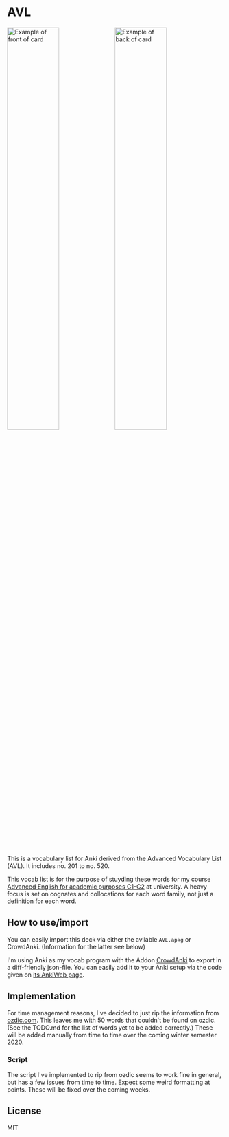 # AVL

<img src="/../assets/total_front.png" alt="Example of front of card" width="49%"> <img src="/../assets/total_back.png" alt="Example of back of card" width="49%">

This is a vocabulary list for Anki derived from the Advanced Vocabulary List (AVL). It includes no. 201 to no. 520.

This vocab list is for the purpose of stuyding these words for my course [Advanced English for academic purposes C1-C2](https://www.sprachenzentrum.uzh.ch/de/angebot/Kursdetail.html?sprachid=sprache:englisch&targetgpid=zielgruppe:studentETHZ&kursnr=217424a3-e447-4531-9d39-3b04ea63006e) at university.
A heavy focus is set on cognates and collocations for each word family, not just a definition for each word.

## How to use/import

You can easily import this deck via either the avilable `AVL.apkg` or CrowdAnki. (Information for the latter see below)

I'm using Anki as my vocab program with the Addon [CrowdAnki](https://github.com/Stvad/CrowdAnki) to export in a diff-friendly json-file. You can easily add it to your Anki setup via the code given on [its AnkiWeb page](https://ankiweb.net/shared/info/1788670778).

## Implementation

For time management reasons, I've decided to just rip the information from [ozdic.com](http://www.ozdic.com/).
This leaves me with 50 words that couldn't be found on ozdic.
(See the TODO.md for the list of words yet to be added correctly.)
These will be added manually from time to time over the coming winter semester 2020.

### Script

The script I've implemented to rip from ozdic seems to work fine in general, but has a few issues from time to time.
Expect some weird formatting at points.
These will be fixed over the coming weeks.

## License

MIT
